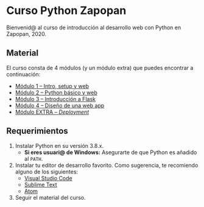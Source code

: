 # Curso Python Zapopan

Bienvenid@ al curso de introducción al desarrollo web con Python en Zapopan, 2020.

## Material

El curso consta de 4 módulos (y un módulo extra) que puedes encontrar a continuación:

- [Módulo 1 – Intro, setup y web](https://docs.google.com/presentation/d/e/2PACX-1vQp9pUDltmomU8lbcCgt7DsacZbQTMhGI5yZ1P1gngqocMhEUk0QoMXfsmypgLP6pftH41HWLBsHMsv/pub?start=false&loop=false&delayms=3000)
- [Módulo 2 – Python básico y web](https://docs.google.com/presentation/d/e/2PACX-1vSeti2usStNiSFUqaxidJ5bwq2Yypz6BVxLbtkDRRV3IX595p174CVoReErjM0TJCPSnPF8UTQG4cjm/pub?start=false&loop=false&delayms=3000)
- [Módulo 3 – Introducción a Flask](https://docs.google.com/presentation/d/e/2PACX-1vT9l9vWr_1622Tt6X3707G_CrtblbcS1PsH8Po61WljfnRAtr3efhOyHm5SbbPf5RtsfQjy8M9EXxDx/pub?start=false&loop=false&delayms=3000)
- [Módulo 4 – Diseño de una web app](https://docs.google.com/presentation/d/e/2PACX-1vToYcrnkIDXbVsztdMhsujXXZRnUNHahsg0jWTy4SxLMIPm-pQrWMWes7QYnpopJcZE2GuvlmDvUEpx/pub?start=false&loop=false&delayms=3000)
- [Módulo EXTRA – _Deployment_](https://docs.google.com/presentation/d/e/2PACX-1vR70Xn9nHTr1fJvewNPSBuglLvxRBrnC4iCtAThiFkpkpvgx69qK6Q6yvxgwNB96mxEUBJpQGErvMZN/pub?start=false&loop=false&delayms=3000)

## Requerimientos

1. Instalar Python en su versión 3.8.x.
   - **Si eres usuari@ de Windows:** Asegurarte de que Python es añadido al `PATH`.
2. Instalar tu editor de desarrollo favorito. Como sugerencia, te recomiendo alguno de los siguientes:
   - [Visual Studio Code](https://code.visualstudio.com/)
   - [Sublime Text](https://www.sublimetext.com/)
   - [Atom](https://atom.io/)
3. Seguir el material del curso.
